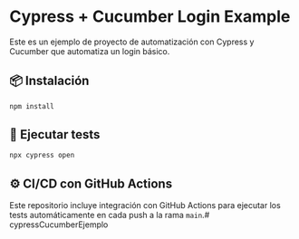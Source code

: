 # Cypress + Cucumber Login Example

Este es un ejemplo de proyecto de automatización con Cypress y Cucumber que automatiza un login básico.

## 📦 Instalación

```bash
npm install
```

## 🚀 Ejecutar tests

```bash
npx cypress open
```

## ⚙️ CI/CD con GitHub Actions

Este repositorio incluye integración con GitHub Actions para ejecutar los tests automáticamente en cada push a la rama `main`.# cypressCucumberEjemplo
